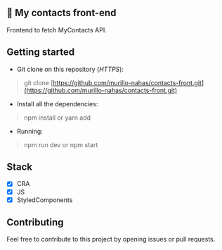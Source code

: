 ## 📲 My contacts front-end

Frontend to fetch MyContacts API.

## Getting started

- Git clone on this repository (*HTTPS*): <br/>
> git clone [https://github.com/murillo-nahas/contacts-front.git](https://github.com/murillo-nahas/contacts-front.git)

- Install all the dependencies: <br/>
> npm install or yarn add

- Running: <br/>
> npm run dev or npm start

## Stack

- [x] CRA
- [x] JS
- [x] StyledComponents

## Contributing

Feel free to contribute to this project by opening issues or pull requests.
